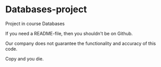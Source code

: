 # Databases-project
Project in course Databases


If you need a README-file, then you shouldn't be on Github.

Our company does not guarantee the functionality and accuracy of this code.

Copy and you die.
